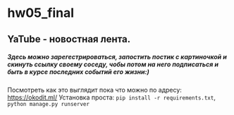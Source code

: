 # hw05_final
## YaTube - новостная лента.
##### Здесь можно зарегестрироваться, запостить постик с картиночкой и скинуть ссылку своему соседу, чобы потом на него подписаться и быть в курсе последних событий его жизни:)
Посмотреть как это выглядит пока что можно по адресу: https://okodit.ml/
Установка проста: ```pip install -r requirements.txt```, ```python manage.py runserver```
